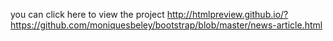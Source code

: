 you can click here to view the project  http://htmlpreview.github.io/?https://github.com/moniquesbeley/bootstrap/blob/master/news-article.html
